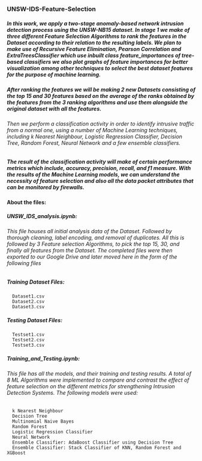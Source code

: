 ### UNSW-IDS-Feature-Selection

##### In this work, we apply a two-stage anomaly-based network intrusion detection process using the UNSW-NB15 dataset. In stage 1 we make of three different Feature Selection Algorithms to rank the features in the Dataset according to their relation to the resulting labels. We plan to make use of Recursive Feature Elimination, Pearson Correlation and ExtraTreesClassifier which use inbuilt class feature_importances of tree-based classifiers we also plot graphs of feature importances for better visualization among other techniques to select the best dataset features for the purpose of machine learning.

##### After ranking the features we will be making 2 new Datasets consisting of the top 15 and 30 features based on the average of the ranks obtained by the features from the 3 ranking algorithms and use them alongside the original dataset with all the features. 

###### Then we perform a classification activity in order to identify intrusive traffic from a normal one, using a number of Machine Learning techniques, including k Nearest Neighbour, Logistic Regression Classifier, Decision Tree, Random Forest, Neural Network and a few ensemble classifiers.

##### The result of the classification activity will make of certain performance metrics which include, accuracy, precision, recall, and f1 measure. With the results of the Machine Learning models, we can understand the necessity of feature selection and also all the data packet attributes that can be monitored by firewalls.

#### About the files:

##### UNSW_IDS_analysis.ipynb:
###### This file houses all initial analysis data of the Dataset. Followed by thorough cleaning, label encoding, and removal of duplicates. All this is followed by 3 Feature selection Algorithms, to pick the top 15, 30, and finally all features from the Dataset. The completed files were then exported to our Google Drive and later moved here in the form of the following files

##### Training Dataset Files:
      Dataset1.csv
      Dataset2.csv
      Dataset3.csv
      
##### Testing Dataset Files:
      Testset1.csv
      Testset2.csv
      Testset3.csv
      
##### Training_and_Testing.ipynb:
###### This file has all the models, and their training and testing results. A total of 8 ML Algorithms were implemented to compare and contrast the effect of feature selection on the different metrics for strengthening Intrusion Detection Systems. The following models were used:
      k Nearest Neighbour
      Decision Tree
      Multinomial Naive Bayes
      Random Forest
      Logistic Regression Classifier 
      Neural Network
      Ensemble Classifier: AdaBoost Classifier using Decision Tree
      Ensemble Classifier: Stack Classifier of KNN, Random Forest and XGBoost
      
      
